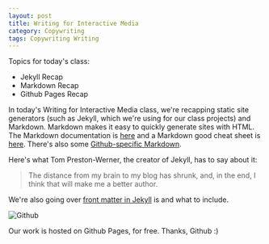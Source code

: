 ```yaml
---
layout: post
title: Writing for Interactive Media
category: Copywriting
tags: Copywriting Writing
---
```

Topics for today's class:

* Jekyll Recap
* Markdown Recap
* Github Pages Recap

In today's Writing for Interactive Media class, we're recapping static site generators (such as Jekyll, which we're using for our class projects) and Markdown. Markdown makes it easy to quickly generate sites with HTML. The Markdown documentation is [here](http://daringfireball.net/projects/markdown/syntax) and a Markdown good cheat sheet is [here](https://github.com/adam-p/markdown-here/wiki/Markdown-Cheatsheet). There's also some [Github-specific Markdown](https://help.github.com/articles/github-flavored-markdown/).

Here's what Tom Preston-Werner, the creator of Jekyll, has to say about it: 
> The distance from my brain to my blog has shrunk, and, in the end, I think that will make me a better author.

We're also going over [front matter in Jekyll](http://jekyllrb.com/docs/frontmatter/) is and what to include. 

![Github](http://upload.wikimedia.org/wikipedia/commons/thumb/b/b3/GitHub.svg/320px-GitHub.svg.png)

Our work is hosted on Github Pages, for free. Thanks, Github :)

